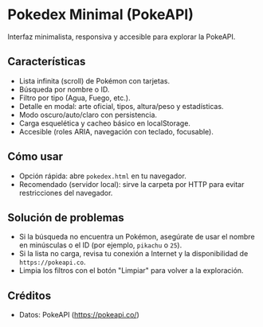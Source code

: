 # Pokedex Minimal (PokeAPI)

Interfaz minimalista, responsiva y accesible para explorar la PokeAPI.

## Características
- Lista infinita (scroll) de Pokémon con tarjetas.
- Búsqueda por nombre o ID.
- Filtro por tipo (Agua, Fuego, etc.).
- Detalle en modal: arte oficial, tipos, altura/peso y estadísticas.
- Modo oscuro/auto/claro con persistencia.
- Carga esquelética y cacheo básico en localStorage.
- Accesible (roles ARIA, navegación con teclado, focusable).

## Cómo usar
- Opción rápida: abre `pokedex.html` en tu navegador.
- Recomendado (servidor local): sirve la carpeta por HTTP para evitar restricciones del navegador.

## Solución de problemas
- Si la búsqueda no encuentra un Pokémon, asegúrate de usar el nombre en minúsculas o el ID (por ejemplo, `pikachu` o `25`).
- Si la lista no carga, revisa tu conexión a Internet y la disponibilidad de `https://pokeapi.co`.
- Limpia los filtros con el botón "Limpiar" para volver a la exploración.

## Créditos
- Datos: PokeAPI (https://pokeapi.co/)

